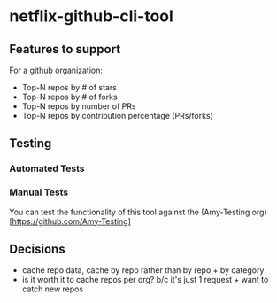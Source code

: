 # netflix-github-cli-tool

## Features to support
For a github organization:
- Top-N repos by # of stars
- Top-N repos by # of forks
- Top-N repos by number of PRs
- Top-N repos by contribution percentage (PRs/forks)

## Testing

### Automated Tests


### Manual Tests
You can test the functionality of this tool against the (Amy-Testing org)[https://github.com/Amy-Testing]

## Decisions
- cache repo data, cache by repo rather than by repo + by category
- is it worth it to cache repos per org? b/c it's just 1 request + want to catch new repos